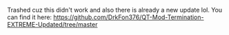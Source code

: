 Trashed
cuz this didn't work and also there is already a new update lol.
You can find it here:
https://github.com/DrkFon376/QT-Mod-Termination-EXTREME-Updated/tree/master
